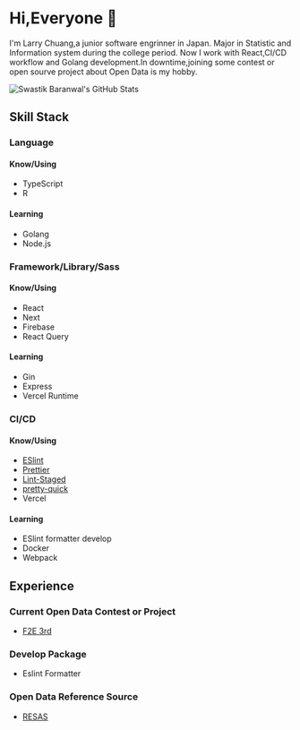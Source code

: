 # Hi,Everyone  👋

I'm Larry Chuang,a junior software engrinner in Japan. Major in Statistic and Information system during the college period. Now I work with React,CI/CD workflow and Golang development.In downtime,joining some contest or open sourve project about Open Data is my hobby.


![Swastik Baranwal's GitHub Stats](https://github-readme-stats.vercel.app/api?username=larrychunag&show_icons=true&include_all_commits=true)


## Skill Stack
### Language
#### Know/Using
- TypeScript
- R

#### Learning
- Golang
- Node.js

### Framework/Library/Sass
#### Know/Using
- React
- Next
- Firebase
- React Query
#### Learning 
- Gin
- Express
- Vercel Runtime

### CI/CD
#### Know/Using
- [ESlint](https://www.npmjs.com/package/eslint)
- [Prettier](https://www.npmjs.com/package/prettier)
- [Lint-Staged](https://www.npmjs.com/package/lint-staged)
- [pretty-quick](https://www.npmjs.com/package/pretty-quick)
- Vercel
#### Learning 
- ESlint formatter develop
- Docker
- Webpack

## Experience
### Current Open Data Contest or Project
- [F2E 3rd](https://2021.thef2e.com/) 
### Develop Package
- Eslint Formatter
### Open Data Reference Source
- [RESAS](https://resas.go.jp/#/13/13101)


